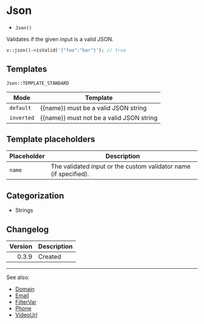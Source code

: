 # Json

- `Json()`

Validates if the given input is a valid JSON.

```php
v::json()->isValid('{"foo":"bar"}'); // true
```

## Templates

`Json::TEMPLATE_STANDARD`

| Mode       | Template                                 |
|------------|------------------------------------------|
| `default`  | {{name}} must be a valid JSON string     |
| `inverted` | {{name}} must not be a valid JSON string |

## Template placeholders

| Placeholder | Description                                                      |
|-------------|------------------------------------------------------------------|
| `name`      | The validated input or the custom validator name (if specified). |

## Categorization

- Strings

## Changelog

| Version | Description |
|--------:|-------------|
|   0.3.9 | Created     |

***
See also:

- [Domain](Domain.md)
- [Email](Email.md)
- [FilterVar](FilterVar.md)
- [Phone](Phone.md)
- [VideoUrl](VideoUrl.md)
